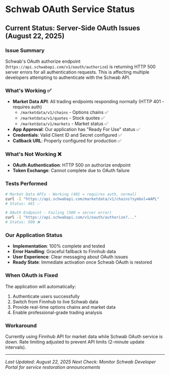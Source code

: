# Schwab OAuth Service Status

## Current Status: Server-Side OAuth Issues (August 22, 2025)

### Issue Summary
Schwab's OAuth authorize endpoint (`https://api.schwabapi.com/v1/oauth/authorize`) is returning HTTP 500 server errors for all authentication requests. This is affecting multiple developers attempting to authenticate with the Schwab API.

### What's Working ✅
- **Market Data API**: All trading endpoints responding normally (HTTP 401 - requires auth)
  - `/marketdata/v1/chains` - Options chains ✅
  - `/marketdata/v1/quotes` - Stock quotes ✅  
  - `/marketdata/v1/markets` - Market status ✅
- **App Approval**: Our application has "Ready For Use" status ✅
- **Credentials**: Valid Client ID and Secret configured ✅
- **Callback URL**: Properly configured for production ✅

### What's Not Working ❌
- **OAuth Authentication**: HTTP 500 on authorize endpoint
- **Token Exchange**: Cannot complete due to OAuth failure

### Tests Performed
```bash
# Market Data APIs - Working (401 = requires auth, normal)
curl -I "https://api.schwabapi.com/marketdata/v1/chains?symbol=AAPL"
# Status: 401 ✅

# OAuth Endpoint - Failing (500 = server error)
curl -I "https://api.schwabapi.com/v1/oauth/authorize?..."
# Status: 500 ❌
```

### Our Application Status
- **Implementation**: 100% complete and tested
- **Error Handling**: Graceful fallback to Finnhub data
- **User Experience**: Clear messaging about OAuth issues
- **Ready State**: Immediate activation once Schwab OAuth is restored

### When OAuth is Fixed
The application will automatically:
1. Authenticate users successfully
2. Switch from Finnhub to live Schwab data
3. Provide real-time options chains and market data
4. Enable professional-grade trading analysis

### Workaround
Currently using Finnhub API for market data while Schwab OAuth service is down. Rate limiting adjusted to prevent API limits (2-minute update intervals).

---
*Last Updated: August 22, 2025*
*Next Check: Monitor Schwab Developer Portal for service restoration announcements*